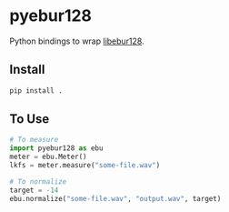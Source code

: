 # pyebur128

Python bindings to wrap [libebur128](https://github.com/jiixyj/libebur128/tree/master/ebur128).

## Install

```bash
pip install .
```

## To Use

```python
# To measure
import pyebur128 as ebu
meter = ebu.Meter()
lkfs = meter.measure("some-file.wav")

# To normalize
target = -14
ebu.normalize("some-file.wav", "output.wav", target)
```

